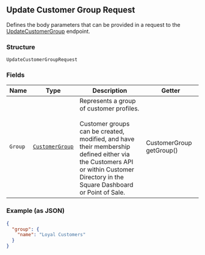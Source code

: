 ## Update Customer Group Request

Defines the body parameters that can be provided in a request to the
[UpdateCustomerGroup](#endpoint-updatecustomergroup) endpoint.

### Structure

`UpdateCustomerGroupRequest`

### Fields

| Name | Type | Description | Getter |
|  --- | --- | --- | --- |
| `Group` | [`CustomerGroup`](/doc/models/customer-group.md) | Represents a group of customer profiles. <br><br>Customer groups can be created, modified, and have their membership defined either via <br>the Customers API or within Customer Directory in the Square Dashboard or Point of Sale. | CustomerGroup getGroup() |

### Example (as JSON)

```json
{
  "group": {
    "name": "Loyal Customers"
  }
}
```

